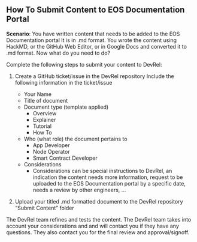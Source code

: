 ## How To Submit Content to EOS Documentation Portal

**Scenario**: You have written content that needs to be added to the EOS Documentation portal It is in .md format. You wrote the content using HackMD, or the GitHub Web Editor, or in Google Docs and converted it to .md format. Now what do you need to do?

Complete the following steps to submit your content to DevRel:



1. Create a GitHub ticket/issue in the DevRel repository
Include the following information in the ticket/issue
   * Your Name
   * Title of document
   * Document type (template applied)
     * Overview
     * Explainer
     * Tutorial
     * How To
   * Who (what role) the document pertains to
     * App Developer
     * Node Operator
     * Smart Contract Developer
   * Considerations
     * Considerations can be special instructions to DevRel, an indication the content needs more information, request to be uploaded to the EOS Documentation portal by a specific date, needs a review by other engineers, …

2. Upload your titled .md formatted document to the DevRel repository “Submit Content” folder

The DevRel team refines and tests the content. The DevRel team takes into account your considerations and and will contact you if they have any questions. They also contact you for the final review and approval/signoff.